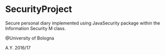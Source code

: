 # SecurityProject

Secure personal diary implemented using JavaSecurity package within the Information Security M class.

@University of Bologna

A.Y. 2016/17
